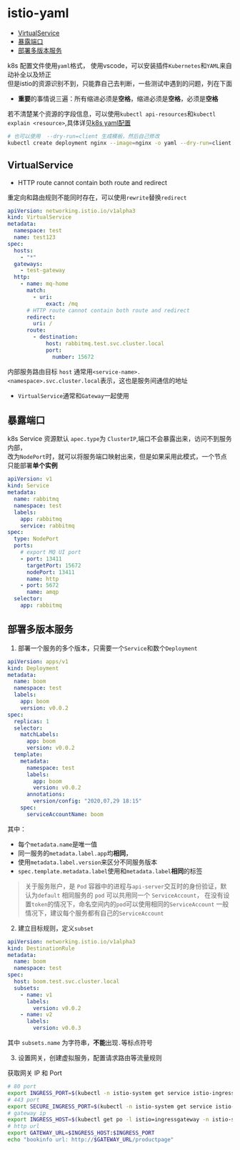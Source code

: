 # istio-yaml

- [VirtualService](#virtualservice)
- [暴露端口](#暴露端口)
- [部署多版本服务](#部署多版本服务)

k8s 配置文件使用`yaml`格式， 使用vscode，可以安装插件`Kubernetes`和`YAML`来自动补全以及矫正  
但是istio的资源识别不到，只能靠自己去判断，一些测试中遇到的问题，列在下面

- **重要**的事情说三遍：所有缩进必须是**空格**，缩进必须是**空格**，必须是**空格**

若不清楚某个资源的字段信息，可以使用`kubectl api-resources`和`kubectl explain <resource>`,具体详见[k8s yaml配置](../../k8s/k8s.md#yaml-配置)

```sh
# 也可以使用  --dry-run=client 生成模板，然后自己修改
kubectl create deployment nginx --image=nginx -o yaml --dry-run=client > my-deployment.yaml
```

## VirtualService

- HTTP route cannot contain both route and redirect

重定向和路由规则不能同时存在，可以使用`rewrite`替换`redirect`

```yaml
apiVersion: networking.istio.io/v1alpha3
kind: VirtualService
metadata:
  namespace: test
  name: test123
spec:
  hosts:
    - "*"
  gateways:
    - test-gateway
  http:
    - name: mq-home
      match:
        - uri:
            exact: /mq
      # HTTP route cannot contain both route and redirect
      redirect:
        uri: /
      route:
        - destination:
            host: rabbitmq.test.svc.cluster.local
            port:
              number: 15672
```

内部服务路由目标 `host` 通常用`<service-name>.<namespace>.svc.cluster.local`表示，这也是服务间通信的地址

- `VirtualService`通常和`Gateway`一起使用

## 暴露端口

k8s Service 资源默认 `apec.type`为 `ClusterIP`,端口不会暴露出来，访问不到服务内部，  
改为`NodePort`时，就可以将服务端口映射出来，但是如果采用此模式，一个节点只能部署**单个实例**

```yaml
apiVersion: v1
kind: Service
metadata:
  name: rabbitmq
  namespace: test
  labels:
    app: rabbitmq
    service: rabbitmq
spec:
  type: NodePort
  ports:
    # export MQ UI port
    - port: 13411
      targetPort: 15672
      nodePort: 13411
      name: http
    - port: 5672
      name: amqp
  selector:
    app: rabbitmq
```

## 部署多版本服务

1. 部署一个服务的多个版本，只需要一个`Service`和数个`Deployment`

```yaml
apiVersion: apps/v1
kind: Deployment
metadata:
  name: boom
  namespace: test
  labels:
    app: boom
    version: v0.0.2
spec:
  replicas: 1
  selector:
    matchLabels:
      app: boom
      version: v0.0.2
  template:
    metadata:
      namespace: test
      labels:
        app: boom
        version: v0.0.2
      annotations:
        version/config: "2020,07,29 18:15"
    spec:
      serviceAccountName: boom
```

其中：

- 每个`metadata.name`是唯一值
- 同一服务的`metadata.label.app`均**相同**，
- 使用`metadata.label.version`来区分不同服务版本
- `spec.template.metadata.label`使用和`metadata.label`**相同**的标签

> 关于服务账户，是 `Pod` 容器中的进程与`api-server`交互时的身份验证，默认为`default`
> 相同服务的 `pod` 可以共用同一个 `ServiceAccount`， 在没有设置`token`的情况下，命名空间内的`pod`可以使用相同的`ServiceAccount`
> 一般情况下，建议每个服务都有自己的`ServiceAccount`

2. 建立目标规则，定义`subset`

```yaml
apiVersion: networking.istio.io/v1alpha3
kind: DestinationRule
metadata:
  name: boom
  namespace: test
spec:
  host: boom.test.svc.cluster.local
  subsets:
    - name: v1
      labels:
        version: v0.0.2
    - name: v2
      labels:
        version: v0.0.3
```

其中 `subsets.name` 为字符串，**不能**出现`.`等标点符号

3. 设置网关，创建虚拟服务，配置请求路由等流量规则

获取网关 IP 和 Port

```sh
# 80 port
export INGRESS_PORT=$(kubectl -n istio-system get service istio-ingressgateway -o jsonpath='{.spec.ports[?(@.name=="http2")].nodePort}')
# 443 port
export SECURE_INGRESS_PORT=$(kubectl -n istio-system get service istio-ingressgateway -o jsonpath='{.spec.ports[?(@.name=="https")].nodePort}')
# gateway ip
export INGRESS_HOST=$(kubectl get po -l istio=ingressgateway -n istio-system -o jsonpath='{.items[0].status.hostIP}')
# http url
export GATEWAY_URL=$INGRESS_HOST:$INGRESS_PORT
echo "bookinfo url: http://$GATEWAY_URL/productpage"
```
